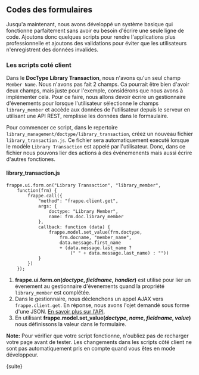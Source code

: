 ## Codes des formulaires

Jusqu'a maintenant, nous avons développé un système basique qui fonctionne parfaitement sans avoir eu besoin d'écrire une
 seule ligne de code. Ajoutons donc quelques scripts pour rendre l'applications plus professionnelle et ajoutons des validations
 pour éviter que les utilisateurs n'enregistrent des données invalides.


### Les scripts coté client

Dans le **DocType** **Library Transaction**, nous n'avons qu'un seul champ `Member Name`. Nous n'avons pas fait 2 champs. 
Ca pourrait être bien d'avoir deux champs, mais juste pour l'exemple, considérons que nous avons à implémenter cela. Pour ce
faire, nous allons devoir écrire un gestionnaire d'évenements pour lorsque l'utilisateur sélectionne le champs `library_member` et accède aux données de l'utilisateur depuis le serveur en utilisant une API REST, remplisse les données dans le formaulaire.

Pour commencer ce script, dans le repertoire `library_management/doctype/library_transaction`, créez un nouveau fichier 
`library_transaction.js`. Ce fichier sera automatiquement executé lorsque le modèle `Library Transaction` est appelé par l'utilisateur. 
Donc, dans ce fichier nous pouvons lier des actions à des événemenents mais aussi écrire d'autres fonctiones.

#### library_transaction.js

	frappe.ui.form.on("Library Transaction", "library_member",
		function(frm) {
			frappe.call({
				"method": "frappe.client.get",
				args: {
					doctype: "Library Member",
					name: frm.doc.library_member
				},
				callback: function (data) {
					frappe.model.set_value(frm.doctype,
						frm.docname, "member_name",
						data.message.first_name
						+ (data.message.last_name ?
							(" " + data.message.last_name) : ""))
				}
			})
		});

1. **frappe.ui.form.on(*doctype*, *fieldname*, *handler*)** est utilisé pour lier un évenement au gestionnaire d'évenements
 quand la propriété `library_member` est complétée.
1. Dans le gestionnaire, nous déclenchons un appel AJAX vers `frappe.client.get`. En réponse, nous avons l'ojet demandé sous forme d'une JSON. [En savoir plus sur l'API](/frappe/user/fr/guides/integration/rest_api).
1. En utilisant **frappe.model.set_value(*doctype*, *name*, *fieldname*, *value*)** nous définissons la valeur dans le formulaire.

**Note:** Pour vérifier que votre script fonctionne, n'oubliez pas de recharger votre page avant de tester. 
Les changements dans les scripts côté client ne sont pas automatiquement pris en compte quand vous êtes en mode développeur.

{suite}
